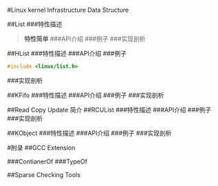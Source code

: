 #Linux kernel Infrastructure Data Structure     

##List
###特性描述
> **特性简单**
###API介绍
###例子
###实现剖析

##HList
###特性描述
###API介绍
###例子
``` C
#include <linux/list.h>
```
###实现剖析

##KFifo
###特性描述
###API介绍
###例子
###实现剖析

##Read Copy Update 简介
##RCUList
###特性描述
###API介绍
###例子
###实现剖析

##KObject
###特性描述
###API介绍
###例子
###实现剖析


#附录
##GCC Extension 

###ContianerOf 
###TypeOf

##Sparse Checking Tools 


